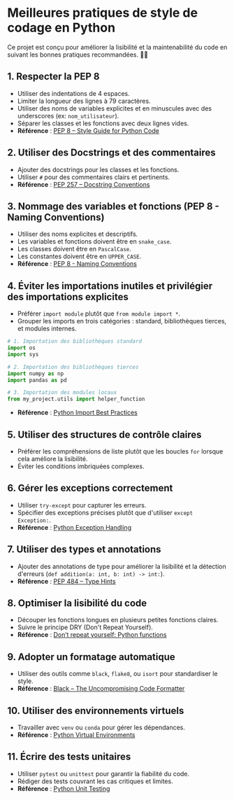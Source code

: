 # Meilleures pratiques de style de codage en Python
Ce projet est conçu pour améliorer la lisibilité et la maintenabilité du code en suivant les bonnes pratiques recommandées. 🐍✨

## 1. Respecter la PEP 8
- Utiliser des indentations de 4 espaces.
- Limiter la longueur des lignes à 79 caractères.
- Utiliser des noms de variables explicites et en minuscules avec des underscores (ex: `nom_utilisateur`).
- Séparer les classes et les fonctions avec deux lignes vides.
- **Référence** : [PEP 8 – Style Guide for Python Code](https://peps.python.org/pep-0008/)

## 2. Utiliser des Docstrings et des commentaires
- Ajouter des docstrings pour les classes et les fonctions.
- Utiliser `#` pour des commentaires clairs et pertinents.
- **Référence** : [PEP 257 – Docstring Conventions](https://peps.python.org/pep-0257/)

## 3. Nommage des variables et fonctions (PEP 8 - Naming Conventions)
- Utiliser des noms explicites et descriptifs.
- Les variables et fonctions doivent être en `snake_case`.
- Les classes doivent être en `PascalCase`.
- Les constantes doivent être en `UPPER_CASE`. 
- **Référence** : [PEP 8 - Naming Conventions](https://peps.python.org/pep-0008/#naming-conventions)

## 4. Éviter les importations inutiles et privilégier des importations explicites
- Préférer `import module` plutôt que `from module import *`.
- Grouper les imports en trois catégories : standard, bibliothèques tierces, et modules internes.
```python
# 1. Importation des bibliothèques standard
import os
import sys

# 2. Importation des bibliothèques tierces
import numpy as np
import pandas as pd

# 3. Importation des modules locaux
from my_project.utils import helper_function
```
- **Référence** : [Python Import Best Practices](https://realpython.com/python-import/)

## 5. Utiliser des structures de contrôle claires
- Préférer les compréhensions de liste plutôt que les boucles `for` lorsque cela améliore la lisibilité.
- Éviter les conditions imbriquées complexes.

## 6. Gérer les exceptions correctement
- Utiliser `try-except` pour capturer les erreurs.
- Spécifier des exceptions précises plutôt que d'utiliser `except Exception:`.
- **Référence** : [Python Exception Handling](https://realpython.com/python-exceptions/)

## 7. Utiliser des types et annotations
- Ajouter des annotations de type pour améliorer la lisibilité et la détection d'erreurs (`def addition(a: int, b: int) -> int:`).
- **Référence** : [PEP 484 – Type Hints](https://peps.python.org/pep-0484/)

## 8. Optimiser la lisibilité du code
- Découper les fonctions longues en plusieurs petites fonctions claires.
- Suivre le principe DRY (Don't Repeat Yourself).
- **Référence** : [Don’t repeat yourself: Python functions](https://scientificallysound.org/2018/07/19/python-functions/)

## 9. Adopter un formatage automatique
- Utiliser des outils comme `black`, `flake8`, ou `isort` pour standardiser le style.
- **Référence** : [Black – The Uncompromising Code Formatter](https://black.readthedocs.io/en/stable/)

## 10. Utiliser des environnements virtuels
- Travailler avec `venv` ou `conda` pour gérer les dépendances.
- **Référence** : [Python Virtual Environments](https://realpython.com/python-virtual-environments-a-primer/)

## 11. Écrire des tests unitaires
- Utiliser `pytest` ou `unittest` pour garantir la fiabilité du code.
- Rédiger des tests couvrant les cas critiques et limites.
- **Référence** : [Python Unit Testing](https://realpython.com/python-testing/)
